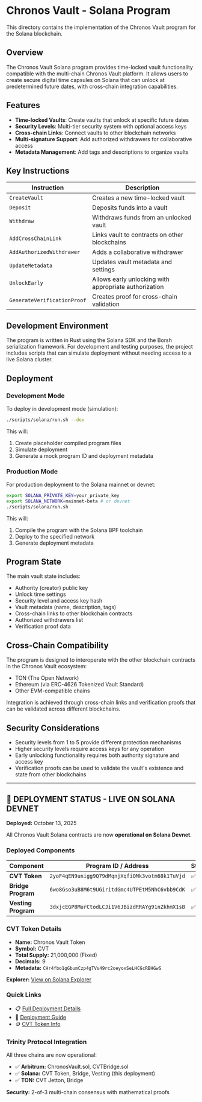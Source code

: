 # Chronos Vault - Solana Program

This directory contains the implementation of the Chronos Vault program for the Solana blockchain.

## Overview

The Chronos Vault Solana program provides time-locked vault functionality compatible with the multi-chain Chronos Vault platform. It allows users to create secure digital time capsules on Solana that can unlock at predetermined future dates, with cross-chain integration capabilities.

## Features

- **Time-locked Vaults**: Create vaults that unlock at specific future dates
- **Security Levels**: Multi-tier security system with optional access keys
- **Cross-chain Links**: Connect vaults to other blockchain networks
- **Multi-signature Support**: Add authorized withdrawers for collaborative access
- **Metadata Management**: Add tags and descriptions to organize vaults

## Key Instructions

| Instruction | Description |
|-------------|-------------|
| `CreateVault` | Creates a new time-locked vault |
| `Deposit` | Deposits funds into a vault |
| `Withdraw` | Withdraws funds from an unlocked vault |
| `AddCrossChainLink` | Links vault to contracts on other blockchains |
| `AddAuthorizedWithdrawer` | Adds a collaborative withdrawer |
| `UpdateMetadata` | Updates vault metadata and settings |
| `UnlockEarly` | Allows early unlocking with appropriate authorization |
| `GenerateVerificationProof` | Creates proof for cross-chain validation |

## Development Environment

The program is written in Rust using the Solana SDK and the Borsh serialization framework. For development and testing purposes, the project includes scripts that can simulate deployment without needing access to a live Solana cluster.

## Deployment

### Development Mode

To deploy in development mode (simulation):

```bash
./scripts/solana/run.sh --dev
```

This will:
1. Create placeholder compiled program files
2. Simulate deployment
3. Generate a mock program ID and deployment metadata

### Production Mode

For production deployment to the Solana mainnet or devnet:

```bash
export SOLANA_PRIVATE_KEY=your_private_key
export SOLANA_NETWORK=mainnet-beta # or devnet
./scripts/solana/run.sh
```

This will:
1. Compile the program with the Solana BPF toolchain
2. Deploy to the specified network
3. Generate deployment metadata

## Program State

The main vault state includes:

- Authority (creator) public key
- Unlock time settings
- Security level and access key hash
- Vault metadata (name, description, tags)
- Cross-chain links to other blockchain contracts
- Authorized withdrawers list
- Verification proof data

## Cross-Chain Compatibility

The program is designed to interoperate with the other blockchain contracts in the Chronos Vault ecosystem:

- TON (The Open Network)
- Ethereum (via ERC-4626 Tokenized Vault Standard)
- Other EVM-compatible chains

Integration is achieved through cross-chain links and verification proofs that can be validated across different blockchains.

## Security Considerations

- Security levels from 1 to 5 provide different protection mechanisms
- Higher security levels require access keys for any operation
- Early unlocking functionality requires both authority signature and access key
- Verification proofs can be used to validate the vault's existence and state from other blockchains

---

## 🎉 DEPLOYMENT STATUS - LIVE ON SOLANA DEVNET

**Deployed:** October 13, 2025

All Chronos Vault Solana contracts are now **operational on Solana Devnet**.

### Deployed Components

| Component | Program ID / Address | Status |
|-----------|---------------------|--------|
| **CVT Token** | `2yoF4qEN9unigg9Q79dMqnjXqfiQMk3votm68k1TuVjd` | ✅ Live |
| **Bridge Program** | `6wo8Gso3uB8M6t9UGiritdGmc4UTPEtM5NhC6vbb9CdK` | ✅ Live |
| **Vesting Program** | `3dxjcEGP8MurCtodLCJi1V6JBizdRRAYg91nZkhmX1sB` | ✅ Live |

### CVT Token Details
- **Name:** Chronos Vault Token
- **Symbol:** CVT
- **Total Supply:** 21,000,000 (Fixed)
- **Decimals:** 9
- **Metadata:** `CHr4fbo1gGbumCzp4gTVs49rc2oeyoxSeLHCGcRBHGwS`

**Explorer:** [View on Solana Explorer](https://explorer.solana.com/address/2yoF4qEN9unigg9Q79dMqnjXqfiQMk3votm68k1TuVjd?cluster=devnet)

### Quick Links
- 📋 [Full Deployment Details](./DEPLOYMENT_STATUS.md)
- 🚀 [Deployment Guide](./DEPLOYMENT_GUIDE.md)
- 🪙 [CVT Token Info](./cvt_token/README.md)

### Trinity Protocol Integration

All three chains are now operational:
- ✅ **Arbitrum:** ChronosVault.sol, CVTBridge.sol
- ✅ **Solana:** CVT Token, Bridge, Vesting (this deployment)
- ✅ **TON:** CVT Jetton, Bridge

**Security:** 2-of-3 multi-chain consensus with mathematical proofs
